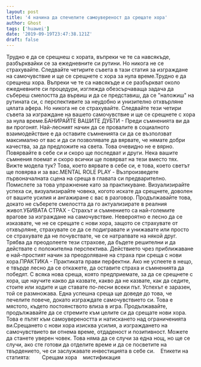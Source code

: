 ```yaml
---
layout: post
title: '4 начина да спечелите самоувереност да срещате хора'
author: Ghost
tags: ['huawei']
date: '2019-09-19T23:47:38.121Z'
draft: false
---
```


Трудно е да се срещнеш с хората, въпреки че те са навсякъде, разбърквайки се за ежедневните си рутини. Но никога не се страхувайте. Следвайте четирите съвета в тази статия за изграждане на самочувствие и ще се срещнете с хора за нула време.Трудно е да срещнеш хора. Въпреки че те са навсякъде и се разбъркват около ежедневните си процедури, изглежда обезсърчаваща задача да събереш смелостта да вървиш и да се представиш, да се "наложиш" на рутината си, с перспективите за неудобно и унизително отхвърляне цялата афера. Но никога не се страхувайте. Следвайте тези четири съвета за изграждане на вашето самочувствие и ще се срещнете с хора за нула време.БАНИРАЙТЕ ВАШИТЕ ДУБТИ - Преди съмненията ви да ви прогонят. Най-лесният начин да се провалите в социалното взаимодействие е да оставите съмненията си да се възползват максимално от вас и да си позволявате да вярвате, че нямате добри качества, за да предложите на света. Това очевидно не е вярно. Повярвайте в себе си и скоро ще последват и други. Нека вашите съмнения поемат и скоро всички ще повярват на тези вместо тях. Вижте модела тук? Това, което вярвате в себе си, е това, което светът ще повярва и за вас.MENTAL ROLE PLAY - Възпроизведете първоначалната сцена на среща в главата си предварително. Помислете за това упражнение като за практикуване. Визуализирайте успеха си, визуализирайте човека, когото искате да срещнете, доволен от вашите усилия и ангажиране с вас в разговор. Продължавайте това, докато не съберете смелостта да го актуализирате в реалния живот.УБИВАТА СТРАХ - Страхът и съмнението са най-големите врагове за изграждане на самочувствие. Невероятно е лесно да се изказвате, че не се срещате с нови хора, защото се страхувате от отхвърляне, страхувате се да се подигравате и унижавате или просто се страхувате да не почувствате, че се натрапвате на някой друг. Трябва да преодолеете тези страхове, да бъдете решителни и да действате с положителна перспектива. Действието чрез приближаване е най-простият начин за преодоляване на страха при среща с нови хора.ПРАКТИКА - Практиката прави перфектни. Ако не успеете в нещо, е твърде лесно да се откажете, да оставите страха и съмненията да победят. С всяка нова среща, която предприемате, за да се срещнете с хора, ще научите какво да казвате, какво да не казвате, как да седите, стоите или ходите и ще ставате по-лесни всеки път. Успехът е заразен, той се размножава. Една успешна среща ще доведе до това, че печелите повече, докато изграждате самочувствието си. Това е мястото, където постоянството влиза в игра. Продължавайте, продължавайте да се стремите към целите си да срещате нови хора. Това е пътят към самоувереността и натискането над ограниченията ви.Срещането с нови хора изисква усилия, а изграждането на самочувствието ви отнема време, отдаденост и позитивност. Можете да станете уверен човек. Това няма да се случи за една нощ, но ще се случи, ако сте готови да отделите време и да се посветите на твърдението, че си заслужавате инвестицията в себе си.    Етикети на статията:        Срещам хора    мистификация
